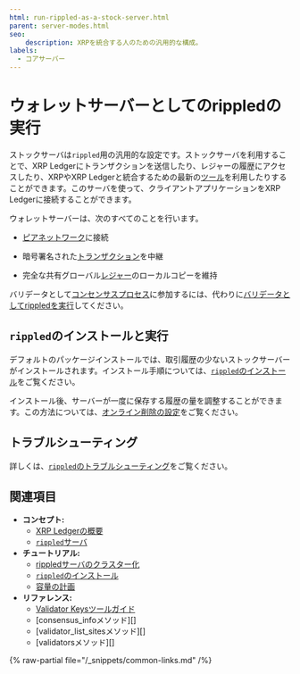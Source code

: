 ```yaml
---
html: run-rippled-as-a-stock-server.html
parent: server-modes.html
seo:
    description: XRPを統合する人のための汎用的な構成。
labels:
  - コアサーバー
---
```

# ウォレットサーバーとしてのrippledの実行

ストックサーバは`rippled`用の汎用的な設定です。ストックサーバを利用することで、XRP Ledgerにトランザクションを送信したり、レジャーの履歴にアクセスしたり、XRPやXRP Ledgerと統合するための最新の[ツール](../../../introduction/software-ecosystem.md)を利用したりすることができます。このサーバを使って、クライアントアプリケーションをXRP Ledgerに接続することができます。


ウォレットサーバーは、次のすべてのことを行います。

- [ピアネットワーク](../../../concepts/networks-and-servers/peer-protocol.md)に接続

- 暗号署名された[トランザクション](../../../concepts/transactions/index.md)を中継

- 完全な共有グローバル[レジャー](../../../concepts/ledgers/index.md)のローカルコピーを維持


バリデータとして[コンセンサスプロセス](../../../concepts/consensus-protocol/index.md)に参加するには、代わりに[バリデータとしてrippledを実行](run-rippled-as-a-validator.md)してください。


## `rippled`のインストールと実行

デフォルトのパッケージインストールでは、取引履歴の少ないストックサーバーがインストールされます。インストール手順については、[`rippled`のインストール](../../installation/index.md)をご覧ください。

インストール後、サーバーが一度に保存する履歴の量を調整することができます。この方法については、[オンライン削除の設定](../data-retention/configure-online-deletion.md)をご覧ください。

## トラブルシューティング

詳しくは、[`rippled`のトラブルシューティング](../../troubleshooting/index.md)をご覧ください。


## 関連項目

- **コンセプト:**
    - [XRP Ledgerの概要](/about/)
    - [`rippled`サーバ](../../../concepts/networks-and-servers/index.md)
- **チュートリアル:**
    - [rippledサーバのクラスター化](../peering/cluster-rippled-servers.md)
    - [`rippled`のインストール](../../installation/index.md)
    - [容量の計画](../../installation/capacity-planning.md)
- **リファレンス:**
    - [Validator Keysツールガイド](https://github.com/ripple/validator-keys-tool/blob/master/doc/validator-keys-tool-guide.md)
    - [consensus_infoメソッド][]
    - [validator_list_sitesメソッド][]
    - [validatorsメソッド][]

{% raw-partial file="/_snippets/common-links.md" /%}
